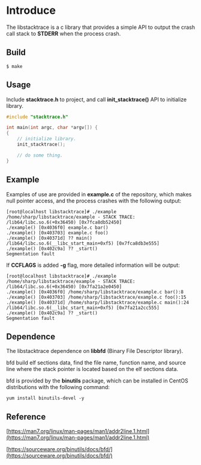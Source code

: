 # Introduce

The libstacktrace is a c library that provides a simple API to output the crash call stack to **STDERR** when the process crash.


## Build

```shell
$ make
```


## Usage

Include **stacktrace.h** to project, and call **init_stacktrace()** API to initialize library.

```c
#include "stacktrace.h"

int main(int argc, char *argv[]) {
{
    // initialize library.
    init_stacktrace();

    // do some thing.
}
```


## Example

Examples of use are provided in **example.c** of the repository, which makes null pointer access, and the process crashes with the following output:

```shell
[root@localhost libstacktrace]# ./example
/home/sharp/libstacktrace/example - STACK TRACE:
/lib64/libc.so.6(+0x36450) [0x7fca8db52450]
./example() [0x4036f0] example.c bar()
./example() [0x403703] example.c foo()
./example() [0x40371d] ?? main()
/lib64/libc.so.6(__libc_start_main+0xf5) [0x7fca8db3e555]
./example() [0x402c9a] ?? _start()
Segmentation fault
```

If **CCFLAGS** is added **-g** flag, more detailed information will be output:

```shell
[root@localhost libstacktrace]# ./example
/home/sharp/libstacktrace/example - STACK TRACE:
/lib64/libc.so.6(+0x36450) [0x7fa21a2e0450]
./example() [0x4036f0] /home/sharp/libstacktrace/example.c bar():8
./example() [0x403703] /home/sharp/libstacktrace/example.c foo():15
./example() [0x40371d] /home/sharp/libstacktrace/example.c main():24
/lib64/libc.so.6(__libc_start_main+0xf5) [0x7fa21a2cc555]
./example() [0x402c9a] ?? _start()
Segmentation fault
```


## Dependence

The libstacktrace dependence on **libbfd** (Binary File Descriptor library). 

bfd build elf sections data, find the file name, function name, and source line where the stack pointer is located based on the elf sections data.

bfd is provided by the **binutils** package, which can be installed in CentOS distributions with the following command:

```shell
yum install binutils-devel -y
```


## Reference

[https://man7.org/linux/man-pages/man1/addr2line.1.html](https://man7.org/linux/man-pages/man1/addr2line.1.html)

[https://sourceware.org/binutils/docs/bfd/](https://sourceware.org/binutils/docs/bfd/)

